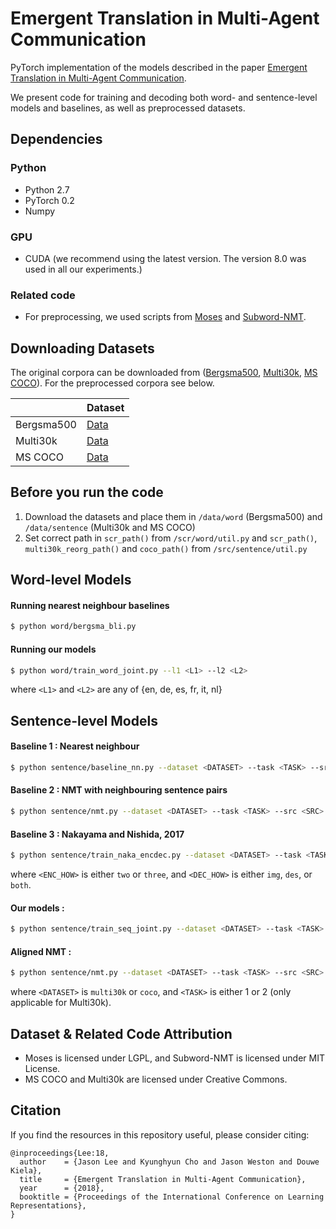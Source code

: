 Emergent Translation in Multi-Agent Communication
==================================
PyTorch implementation of the models described in the paper [Emergent Translation in Multi-Agent Communication](https://arxiv.org/abs/1710.06922 "Emergent Translation in Multi-Agent Communication").

We present code for training and decoding both word- and sentence-level models and baselines, as well as preprocessed datasets.

Dependencies
------------------
### Python
* Python 2.7
* PyTorch 0.2
* Numpy

### GPU
* CUDA (we recommend using the latest version. The version 8.0 was used in all our experiments.)

### Related code
* For preprocessing, we used scripts from [Moses](https://github.com/moses-smt/mosesdecoder "Moses") and [Subword-NMT](https://github.com/rsennrich/subword-nmt "Subword-NMT").

Downloading Datasets
------------------
The original corpora can be downloaded from ([Bergsma500](https://www.clsp.jhu.edu/~sbergsma/LexImg/), [Multi30k](http://www.statmt.org/wmt16/multimodal-task.html), [MS COCO](http://cocodataset.org/#home)). For the preprocessed corpora see below.

| | Dataset |
| -------------      | -------------  |
| Bergsma500     | [Data](https://drive.google.com/open?id=1ZisXwMiev_0uscwUSqZ0QhhEmgPkAE0W) |
| Multi30k       | [Data](https://drive.google.com/open?id=14059L8cfNxxtR8jwRmOS45NmP0J7Rg9r) |
| MS COCO       | [Data](https://drive.google.com/open?id=14XUGgnXbt--rwfyM-raz9BKKJlnV1zXh) |

Before you run the code
------------------
1. Download the datasets and place them in `/data/word` (Bergsma500) and `/data/sentence` (Multi30k and MS COCO)
2. Set correct path in `scr_path()` from `/scr/word/util.py` and `scr_path()`, `multi30k_reorg_path()` and `coco_path()` from `/src/sentence/util.py`

Word-level Models
------------------

#### Running nearest neighbour baselines
```bash
$ python word/bergsma_bli.py 
```

#### Running our models
```bash
$ python word/train_word_joint.py --l1 <L1> --l2 <L2>
```

where `<L1>` and `<L2>` are any of {en, de, es, fr, it, nl}

Sentence-level Models
------------------

#### Baseline 1 : Nearest neighbour
```bash
$ python sentence/baseline_nn.py --dataset <DATASET> --task <TASK> --src <SRC> --trg <TRG>
```

#### Baseline 2 : NMT with neighbouring sentence pairs
```bash
$ python sentence/nmt.py --dataset <DATASET> --task <TASK> --src <SRC> --trg <TRG> --nn_baseline 
```

#### Baseline 3 : Nakayama and Nishida, 2017
```bash
$ python sentence/train_naka_encdec.py --dataset <DATASET> --task <TASK> --src <SRC> --trg <TRG> --train_enc_how <ENC_HOW> --train_dec_how <DEC_HOW>
```

where `<ENC_HOW>` is either `two` or `three`, and `<DEC_HOW>` is either `img`, `des`, or `both`.

#### Our models : 
```bash
$ python sentence/train_seq_joint.py --dataset <DATASET> --task <TASK>
```

#### Aligned NMT : 
```bash
$ python sentence/nmt.py --dataset <DATASET> --task <TASK> --src <SRC> --trg <TRG> 
```

where `<DATASET>` is `multi30k` or `coco`, and `<TASK>` is either 1 or 2 (only applicable for Multi30k).

Dataset & Related Code Attribution
------------------
* Moses is licensed under LGPL, and Subword-NMT is licensed under MIT License.
* MS COCO and Multi30k are licensed under Creative Commons.

Citation
------------------
If you find the resources in this repository useful, please consider citing:
```
@inproceedings{Lee:18,
  author    = {Jason Lee and Kyunghyun Cho and Jason Weston and Douwe Kiela},
  title     = {Emergent Translation in Multi-Agent Communication},
  year      = {2018},
  booktitle = {Proceedings of the International Conference on Learning Representations},
}
```
